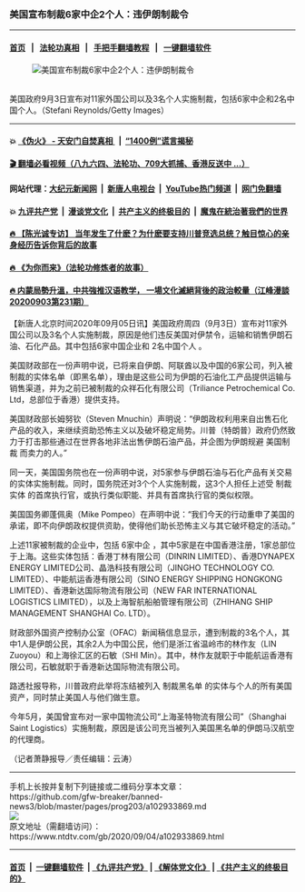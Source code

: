 ### 美国宣布制裁6家中企2个人：违伊朗制裁令
------------------------

#### [首页](https://github.com/gfw-breaker/banned-news3/blob/master/README.md) &nbsp;&nbsp;|&nbsp;&nbsp; [法轮功真相](https://github.com/begood0513/basic/blob/master/README.md)  &nbsp;&nbsp;|&nbsp;&nbsp; [手把手翻墙教程](https://github.com/gfw-breaker/guides/wiki)  &nbsp;&nbsp;|&nbsp;&nbsp; [一键翻墙软件](https://github.com/gfw-breaker/nogfw/blob/master/README.md)  



<div><div class="featured_image">
 <figure>
  <img alt="美国宣布制裁6家中企2个人：违伊朗制裁令" src="https://i.ntdtv.com/assets/uploads/2020/09/GettyImages-1227934529-800x450.jpg"/>
 </figure><br/>
 <span class="caption">
  美国政府9月3日宣布对11家外国公司以及3名个人实施制裁，包括6家中企和2名中国个人。（Stefani Reynolds/Getty Images）
 </span>
</div>
</div><hr/>

#### 💥 [《伪火》 - 天安门自焚真相 ](http://141.164.51.119:10000/videos/blog/weihuo.html)&nbsp; |&nbsp; [“1400例”谎言揭秘  ](http://141.164.51.119:10000/videos/blog/jiexi1400.html)

#### [ 🎬  翻墙必看视频（八九六四、法轮功、709大抓捕、香港反送中 ...）](https://github.com/gfw-breaker/links/blob/master/banned.md)

#### 网站代理：[大纪元新闻网](http://167.172.10.89:10080/gb/) &nbsp;|&nbsp; [新唐人电视台](http://167.172.10.89:8808/gb/)  &nbsp;|&nbsp; [YouTube热门频道](http://158.247.203.241/youtube.html) &nbsp;|&nbsp; [网门免翻墙](http://158.247.203.241:11000/show.aspx?name=ogHome)

#### 💥 [九评共产党](http://141.164.51.119:10000/videos/res/jiuping/)&nbsp; |&nbsp; [漫谈党文化](http://141.164.51.119:10000/videos/res/mtdwh/)&nbsp; |&nbsp; [共产主义的终极目的](http://141.164.51.119:10000/videos/res/zjmd/)&nbsp; |&nbsp; [魔鬼在統治著我們的世界](http://141.164.51.119:10000/videos/res/TheSpecter/)  

#### [ 🔥  【陈光诚专访】 当年发生了什麽？为什麽要支持川普竞选总统？触目惊心的亲身经历告诉你背后的故事](http://141.164.51.119:10000/videos/news/cgc02.html)

#### [ 🔥  《为你而来》（法轮功修炼者的故事）](http://141.164.51.119:10000/videos/news/ComingForYou.html)

#### [ 🔥  内蒙局勢升溫，中共強推汉语教学， 一場文化滅絕背後的政治較量（江峰漫談20200903第231期）](http://141.164.51.119:10000/videos/news/jf03.html)

<div><div class="post_content" itemprop="articleBody">
 <p>
  【新唐人北京时间2020年09月05日讯】美国政府周四（9月3日）宣布对11家外国公司以及3名个人实施制裁，原因是他们违反美国对伊禁令，运输和销售伊朗石油、石化产品。其中包括6家中国企业和
  <ok href="https://www.ntdtv.com/gb/2名中国个人.htm">
   2名中国个人
  </ok>
  。
 </p>
 <p>
  美国财政部在一份声明中说，已将来自伊朗、阿联酋以及中国的6家公司，列入被制裁的实体名单（即黑名单），理由是这些公司为伊朗的石油化工产品提供运输与销售渠道，并为之前已被制裁的众祥石化有限公司（Triliance Petrochemical Co. Ltd，总部位于香港）提供支持。
 </p>
 <p>
  美国财政部长姆努钦（Steven Mnuchin）声明说：“伊朗政权利用来自出售石化产品的收入，来继续资助恐怖主义以及破坏稳定局势。川普（特朗普）政府仍然致力于打击那些通过在世界各地非法出售伊朗石油产品，并企图为伊朗规避
  <ok href="https://www.ntdtv.com/gb/美国制裁.htm">
   美国制裁
  </ok>
  而卖力的人。”
 </p>
 <p>
  同一天，美国国务院也在一份声明中说，对5家参与伊朗石油与石化产品有关交易的实体实施制裁。同时，国务院还对3个个人实施制裁，这3个人担任上述受
  <ok href="https://www.ntdtv.com/gb/制裁实体.htm">
   制裁实体
  </ok>
  的首席执行官，或执行类似职能、并具有首席执行官的类似权限。
 </p>
 <p>
  美国国务卿蓬佩奥（Mike Pompeo）在声明中说：“我们今天的行动重申了美国的承诺，即不向伊朗政权提供资助，使得他们助长恐怖主义与其它破坏稳定的活动。”
 </p>
 <p>
  上述11家被制裁的企业中，包括
  <ok href="https://www.ntdtv.com/gb/6家中企.htm">
   6家中企
  </ok>
  ，其中5家是在中国香港注册，1家总部位于上海。这些实体包括：香港丁林有限公司（DINRIN LIMITED）、香港DYNAPEX ENERGY LIMITED公司、晶浩科技有限公司（JINGHO TECHNOLOGY CO. LIMITED）、中能航运香港有限公司（SINO ENERGY SHIPPING HONGKONG LIMITED）、香港新达国际物流有限公司（NEW FAR INTERNATIONAL LOGISTICS LIMITED），以及上海智航船舶管理有限公司（ZHIHANG SHIP MANAGEMENT SHANGHAI Co. LTD）。
 </p>
 <p>
  财政部外国资产控制办公室（OFAC）新闻稿信息显示，遭到制裁的3名个人，其中1人是伊朗公民，其余2人为中国公民，他们是浙江省温岭市的林作友（LIN Zuoyou）和上海徐汇区的石敏（SHI Min）。其中，林作友就职于中能航运香港有限公司，石敏就职于香港新达国际物流有限公司。
 </p>
 <p>
  路透社报导称，川普政府此举将冻结被列入
  <ok href="https://www.ntdtv.com/gb/制裁黑名单.htm">
   制裁黑名单
  </ok>
  的实体与个人的所有美国资产，同时禁止美国人与他们做生意。
 </p>
 <p>
  今年5月，美国曾宣布对一家中国物流公司“上海圣特物流有限公司”（Shanghai Saint Logistics）实施制裁，原因是该公司充当被列入美国黑名单的伊朗马汉航空的代理商。
 </p>
 <p>
  （记者萧静报导／责任编辑：云涛）
 </p>
 <div class="single_ad">
 </div>
</div>
</div>
<hr/>
手机上长按并复制下列链接或二维码分享本文章：<br/>
https://github.com/gfw-breaker/banned-news3/blob/master/pages/prog203/a102933869.md <br/>
<a href='https://github.com/gfw-breaker/banned-news3/blob/master/pages/prog203/a102933869.md'><img src='https://github.com/gfw-breaker/banned-news3/blob/master/pages/prog203/a102933869.md.png'/></a> <br/>
原文地址（需翻墙访问）：https://www.ntdtv.com/gb/2020/09/04/a102933869.html


------------------------
#### [首页](https://github.com/gfw-breaker/banned-news3/blob/master/README.md) &nbsp;|&nbsp; [一键翻墙软件](https://github.com/gfw-breaker/nogfw/blob/master/README.md) &nbsp;| [《九评共产党》](https://github.com/gfw-breaker/9ping.md/blob/master/README.md#九评之一评共产党是什么) | [《解体党文化》](https://github.com/gfw-breaker/jtdwh.md/blob/master/README.md) | [《共产主义的终极目的》](https://github.com/gfw-breaker/gczydzjmd.md/blob/master/README.md)


<img src='http://gfw-breaker.win/banned-news3/pages/prog203/a102933869.md' width='0px' height='0px'/>